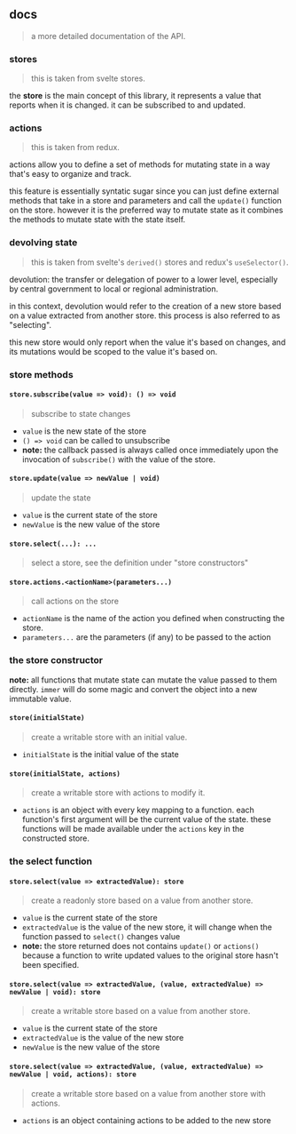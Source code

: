 ## docs

> a more detailed documentation of the API.

### stores

> this is taken from svelte stores.

the **store** is the main concept of this library, it represents a value that reports when it is changed. it can be subscribed to and updated.

### actions

> this is taken from redux.

actions allow you to define a set of methods for mutating state in a way that's easy to organize and track.

this feature is essentially syntatic sugar since you can just define external methods that take in a store and parameters and call the `update()` function on the store. however it is the preferred way to mutate state as it combines the methods to mutate state with the state itself.

### devolving state

> this is taken from svelte's `derived()` stores and redux's `useSelector()`.

devolution: the transfer or delegation of power to a lower level, especially by central government to local or regional administration.

in this context, devolution would refer to the creation of a new store based on a value extracted from another store. this process is also referred to as "selecting".

this new store would only report when the value it's based on changes, and its mutations would be scoped to the value it's based on.

### store methods

#### `store.subscribe(value => void): () => void`

> subscribe to state changes

- `value` is the new state of the store
- `() => void` can be called to unsubscribe
- **note:** the callback passed is always called once immediately upon the invocation of `subscribe()` with the value of the store.

#### `store.update(value => newValue | void)`

> update the state

- `value` is the current state of the store
- `newValue` is the new value of the store

#### `store.select(...): ...`

> select a store, see the definition under "store constructors"

#### `store.actions.<actionName>(parameters...)`

> call actions on the store

- `actionName` is the name of the action you defined when constructing the store.
- `parameters...` are the parameters (if any) to be passed to the action

### the store constructor

**note:** all functions that mutate state can mutate the value passed to them directly. `immer` will do some magic and convert the object into a new immutable value.

#### `store(initialState)`

> create a writable store with an initial value.

- `initialState` is the initial value of the state

#### `store(initialState, actions)`

> create a writable store with actions to modify it.

- `actions` is an object with every key mapping to a function. each function's first argument will be the current value of the state. these functions will be made available under the `actions` key in the constructed store.

### the select function

#### `store.select(value => extractedValue): store`

> create a readonly store based on a value from another store.

- `value` is the current state of the store
- `extractedValue` is the value of the new store, it will change when the function passed to `select()` changes value
- **note:** the store returned does not contains `update()` or `actions()` because a function to write updated values to the original store hasn't been specified.

#### `store.select(value => extractedValue, (value, extractedValue) => newValue | void): store`

> create a writable store based on a value from another store.

- `value` is the current state of the store
- `extractedValue` is the value of the new store
- `newValue` is the new value of the store

#### `store.select(value => extractedValue, (value, extractedValue) => newValue | void, actions): store`

> create a writable store based on a value from another store with actions.

- `actions` is an object containing actions to be added to the new store
